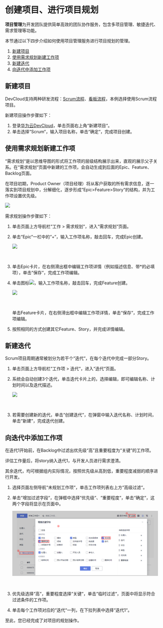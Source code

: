 # **创建项目、进行项目规划**<a name="devcloud_qs_0702"></a>

**项目管理**为开发团队提供简单高效的团队协作服务，包含多项目管理、敏捷迭代、需求管理等功能。

本节通过以下四步介绍如何使用项目管理服务进行项目规划的管理。

1.  [新建项目](#section1445317189383)
2.  [使用需求规划新建工作项](#section7442105320386)
3.  [新建迭代](#section529954223812)
4.  [向迭代中添加工作项](#section1066812912398)

## **新建项目**<a name="section1445317189383"></a>

DevCloud支持两种研发流程：[Scrum流程](https://support.huaweicloud.com/usermanual-projectman/devcloud_hlp_00021sm.html#section0)、[看板流程](https://support.huaweicloud.com/usermanual-projectman/devcloud_hlp_00021.html#section0)，本例选择使用Scrum流程项目。

新建项目操作步骤如下：

1.  登录[华为云DevCloud](https://devcloud.cn-north-4.huaweicloud.com/home)，单击页面右上角“新建项目“。
2.  单击选择“Scrum“，输入项目名称，单击“确定“，完成项目创建。

## **使用需求规划新建工作项**<a name="section7442105320386"></a>

“需求规划“是以思维导图的形式将工作项的层级结构展示出来，直观的展示父子关系。在“需求规划“页面中新建的工作项，会自动生成到后面的Epic、Feature、Backlog页面。

在项目初期，Product Owner（项目经理）将从客户获取的所有需求信息，逐一落实到项目规划中，分解细化，逐步形成“Epic\>Feature\>Story“的结构，并为工作项设置优先级。

![](figures/Android-需求规划.png)

需求规划操作步骤如下：

1.  单击页面上方导航栏“工作  \>  需求规划“，进入“需求规划“页面。
2.  单击“Epic“一栏中的“+“，输入工作项名称，敲击回车，完成Epic创建。

    ![](figures/需求规划.png)

      

3.  单击Epic卡片，在右侧滑出框中编辑工作项详情（例如描述信息、带\*的必填项），单击“保存“，完成工作项编辑。
4.  单击图标![](figures/icon-新建工作项.png)，输入工作项名称，敲击回车，完成Feature创建。

    ![](figures/Android-新建Feature.png)

      

    单击Feature卡片，在右侧滑出框中编辑工作项详情，单击“保存“，完成工作项编辑。

5.  按照相同的方式创建其它Feature、Story，并完成详情编辑。

## **新建迭代**<a name="section529954223812"></a>

Scrum项目周期通常被划分为若干个“迭代“，在每个迭代中完成一部分Story。

1.  单击页面上方导航栏“工作项  \>  迭代“，进入“迭代“页面。
2.  系统会自动创建3个迭代，单击迭代卡片上的，选择编辑，即可编辑名称、计划时间以及迭代描述。

    ![](figures/编辑迭代.png)

      

3.  若需要创建新的迭代，单击“创建迭代“，在弹窗中输入迭代名称、计划时间，单击“新建“，完成迭代创建。

## **向迭代中添加工作项**<a name="section1066812912398"></a>

在迭代1开始前，在Backlog中过滤出优先级“高”且重要程度为“关键”的工作项。

评估工作量后，将story纳入迭代1，与开发人员进行需求澄清。

其余迭代，均可根据组内实际情况，按照优先级从高到低，重要程度减弱的顺序进行开发。

1.  选择页面左侧导航“未规划工作项“，单击工作项列表右上方“高级过滤“。
2.  单击“增加过滤字段“，在弹框中选择“优先级“、“重要程度“，单击“确定“，这两个字段将显示在页面中。

    ![](figures/选择过滤条件.png)

      

3.  优先级选择“高“，重要程度选择“关键“，单击“临时过滤“，页面中将显示符合过滤条件的工作项。
4.  单击每个工作项对应的“迭代“一列，在下拉列表中选择“迭代1“。

至此，您已经完成了对项目的规划操作。

  

